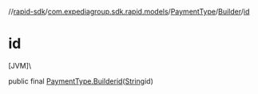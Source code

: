 //[rapid-sdk](../../../../index.md)/[com.expediagroup.sdk.rapid.models](../../index.md)/[PaymentType](../index.md)/[Builder](index.md)/[id](id.md)

# id

[JVM]\

public final [PaymentType.Builder](index.md)[id](id.md)([String](https://docs.oracle.com/javase/8/docs/api/java/lang/String.html)id)
